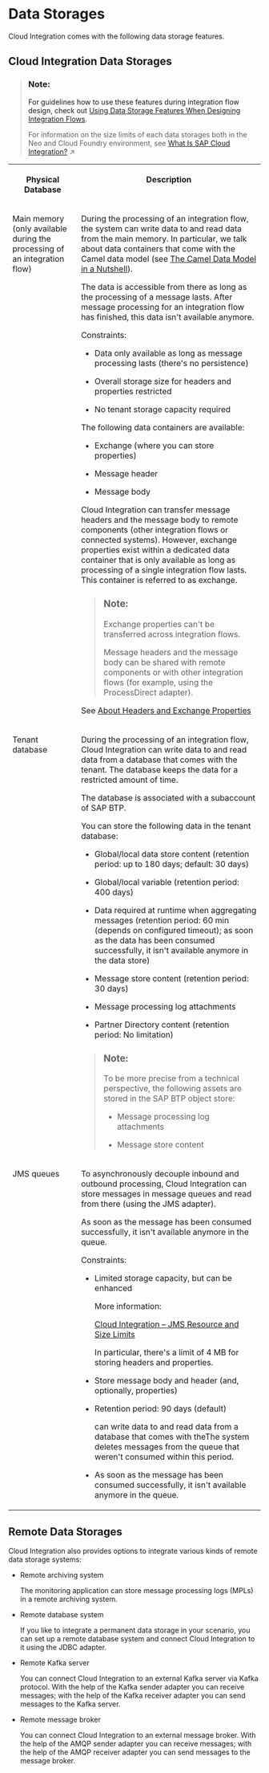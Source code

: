 <!-- loio31efe35bdf65422a8df18a08c4e4160f -->

# Data Storages

Cloud Integration comes with the following data storage features.



<a name="loio31efe35bdf65422a8df18a08c4e4160f__section_w4d_jbk_vkb"/>

## Cloud Integration Data Storages

> ### Note:  
> For guidelines how to use these features during integration flow design, check out [Using Data Storage Features When Designing Integration Flows](using-data-storage-features-when-designing-integration-flows-a836b4e.md).
> 
> For information on the size limits of each data storages both in the Neo and Cloud Foundry environment, see [What Is SAP Cloud Integration?](https://help.sap.com/viewer/368c481cd6954bdfa5d0435479fd4eaf/Cloud/en-US/e12c09cc8e9b4574b092d8964b049ce6.html "Support end-to-end process integration through the exchange of messages.") :arrow_upper_right:


<table>
<tr>
<th valign="top">

Physical Database

</th>
<th valign="top">

Description

</th>
</tr>
<tr>
<td valign="top">

Main memory \(only available during the processing of an integration flow\)

</td>
<td valign="top">

During the processing of an integration flow, the system can write data to and read data from the main memory. In particular, we talk about data containers that come with the Camel data model \(see [The Camel Data Model in a Nutshell](the-camel-data-model-in-a-nutshell-d4f8f03.md)\).

The data is accessible from there as long as the processing of a message lasts. After message processing for an integration flow has finished, this data isn't available anymore.

Constraints:

-   Data only available as long as message processing lasts \(there's no persistence\)

-   Overall storage size for headers and properties restricted

-   No tenant storage capacity required


The following data containers are available:

-   Exchange \(where you can store properties\)

-   Message header

-   Message body


Cloud Integration can transfer message headers and the message body to remote components \(other integration flows or connected systems\). However, exchange properties exist within a dedicated data container that is only available as long as processing of a single integration flow lasts. This container is referred to as exchange.

> ### Note:  
> Exchange properties can't be transferred across integration flows.
> 
> Message headers and the message body can be shared with remote components or with other integration flows \(for example, using the ProcessDirect adapter\).

See [About Headers and Exchange Properties](about-headers-and-exchange-properties-0974c4f.md)

</td>
</tr>
<tr>
<td valign="top">

Tenant database

</td>
<td valign="top">

During the processing of an integration flow, Cloud Integration can write data to and read data from a database that comes with the tenant. The database keeps the data for a restricted amount of time.

The database is associated with a subaccount of SAP BTP.

You can store the following data in the tenant database:

-   Global/local data store content \(retention period: up to 180 days; default: 30 days\)

-   Global/local variable \(retention period: 400 days\)

-   Data required at runtime when aggregating messages \(retention period: 60 min \(depends on configured timeout\); as soon as the data has been consumed successfully, it isn't available anymore in the data store\)

-   Message store content \(retention period: 30 days\)

-   Message processing log attachments

-   Partner Directory content \(retention period: No limitation\)


> ### Note:  
> To be more precise from a technical perspective, the following assets are stored in the SAP BTP object store:
> 
> -   Message processing log attachments
> 
> -   Message store content



</td>
</tr>
<tr>
<td valign="top">

JMS queues

</td>
<td valign="top">

To asynchronously decouple inbound and outbound processing, Cloud Integration can store messages in message queues and read from there \(using the JMS adapter\).

As soon as the message has been consumed successfully, it isn't available anymore in the queue.

Constraints:

-   Limited storage capacity, but can be enhanced

    More information:

    [Cloud Integration – JMS Resource and Size Limits](https://blogs.sap.com/2017/10/04/cloud-integration-jms-resource-and-size-limits-in-cpi-enterprise-edition/)

    In particular, there's a limit of 4 MB for storing headers and properties.

-   Store message body and header \(and, optionally, properties\)

-   Retention period: 90 days \(default\)

    can write data to and read data from a database that comes with theThe system deletes messages from the queue that weren't consumed within this period.

-   As soon as the message has been consumed successfully, it isn't available anymore in the queue.




</td>
</tr>
</table>



<a name="loio31efe35bdf65422a8df18a08c4e4160f__section_djk_2bh_3rb"/>

## Remote Data Storages

Cloud Integration also provides options to integrate various kinds of remote data storage systems:

-   Remote archiving system

    The monitoring application can store message processing logs \(MPLs\) in a remote archiving system.

-   Remote database system

    If you like to integrate a permanent data storage in your scenario, you can set up a remote database system and connect Cloud Integration to it using the JDBC adapter.

-   Remote Kafka server

    You can connect Cloud Integration to an external Kafka server via Kafka protocol. With the help of the Kafka sender adapter you can receive messages; with the help of the Kafka receiver adapter you can send messages to the Kafka server.

-   Remote message broker

    You can connect Cloud Integration to an external message broker. With the help of the AMQP sender adapter you can receive messages; with the help of the AMQP receiver adapter you can send messages to the message broker.



